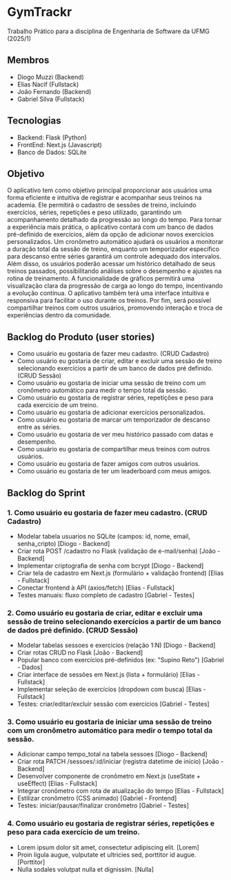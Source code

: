 # GymTrackr
Trabalho Prático para a disciplina de Engenharia de Software da UFMG (2025/1)

## Membros
- Diogo Muzzi (Backend)
- Elias Nacif (Fullstack)
- João Fernando (Backend)
- Gabriel Silva (Fullstack)

## Tecnologias
- Backend: Flask (Python)
- FrontEnd: Next.js (Javascript)
- Banco de Dados: SQLite

## Objetivo
O aplicativo tem como objetivo principal proporcionar aos usuários uma forma eficiente e intuitiva de registrar e acompanhar seus treinos na academia. Ele permitirá o cadastro de sessões de treino, incluindo exercícios, séries, repetições e peso utilizado, garantindo um acompanhamento detalhado da progressão ao longo do tempo. Para tornar a experiência mais prática, o aplicativo contará com um banco de dados pré-definido de exercícios, além da opção de adicionar novos exercícios personalizados. Um cronômetro automático ajudará os usuários a monitorar a duração total da sessão de treino, enquanto um temporizador específico para descanso entre séries garantirá um controle adequado dos intervalos. Além disso, os usuários poderão acessar um histórico detalhado de seus treinos passados, possibilitando análises sobre o desempenho e ajustes na rotina de treinamento. A funcionalidade de gráficos permitirá uma visualização clara da progressão de carga ao longo do tempo, incentivando a evolução contínua. O aplicativo também terá uma interface intuitiva e responsiva para facilitar o uso durante os treinos. Por fim, será possível compartilhar treinos com outros usuários, promovendo interação e troca de experiências dentro da comunidade.


## Backlog do Produto (user stories)
- Como usuário eu gostaria de fazer meu cadastro. (CRUD Cadastro)
- Como usuário eu gostaria de criar, editar e excluir uma sessão de treino selecionando exercícios a partir de um banco de dados pré definido. (CRUD Sessão)
- Como usuário eu gostaria de iniciar uma sessão de treino com um cronômetro automático para medir o tempo total da sessão.
- Como usuário eu gostaria de registrar séries, repetições e peso para cada exercício de um treino.
- Como usuário eu gostaria de adicionar exercícios personalizados.
- Como usuário eu gostaria de marcar um temporizador de descanso entre as séries.
- Como usuário eu gostaria de ver meu histórico passado com datas e desempenho.
- Como usuário eu gostaria de compartilhar meus treinos com outros usuários.
- Como usuário eu gostaria de fazer amigos com outros usuários. 
- Como usuário eu gostaria de ter um leaderboard com meus amigos.

## Backlog do Sprint
### 1. Como usuário eu gostaria de fazer meu cadastro. (CRUD Cadastro)
* Modelar tabela usuarios no SQLite (campos: id, nome, email, senha_cripto) [Diogo - Backend]
* Criar rota POST /cadastro no Flask (validação de e-mail/senha) [João - Backend]
* Implementar criptografia de senha com bcrypt [Diogo - Backend]
* Criar tela de cadastro em Next.js (formulário + validação frontend) [Elias - Fullstack]
* Conectar frontend à API (axios/fetch) [Elias - Fullstack]
* Testes manuais: fluxo completo de cadastro [Gabriel - Testes]
  
### 2. Como usuário eu gostaria de criar, editar e excluir uma sessão de treino selecionando exercícios a partir de um banco de dados pré definido. (CRUD Sessão)
* Modelar tabelas sessoes e exercicios (relação 1:N) [Diogo - Backend]
* Criar rotas CRUD no Flask [João - Backend]
* Popular banco com exercícios pré-definidos (ex: "Supino Reto") [Gabriel - Dados]
* Criar interface de sessões em Next.js (lista + formulário) [Elias - Fullstack]
* Implementar seleção de exercícios (dropdown com busca) [Elias - Fullstack]
* Testes: criar/editar/excluir sessão com exercícios [Gabriel - Testes]

### 3. Como usuário eu gostaria de iniciar uma sessão de treino com um cronômetro automático para medir o tempo total da sessão.
* Adicionar campo tempo_total na tabela sessoes [Diogo - Backend]
* Criar rota PATCH /sessoes/:id/iniciar (registra datetime de início) [João - Backend]
* Desenvolver componente de cronômetro em Next.js (useState + useEffect) [Elias - Fullstack]
* Integrar cronômetro com rota de atualização do tempo [Elias - Fullstack]
* Estilizar cronômetro (CSS animado) [Gabriel - Frontend]
* Testes: iniciar/pausar/finalizar cronômetro [Gabriel - Testes]
  
### 4. Como usuário eu gostaria de registrar séries, repetições e peso para cada exercício de um treino.
* Lorem ipsum dolor sit amet, consectetur adipiscing elit. [Lorem]
* Proin ligula augue, vulputate et ultricies sed, porttitor id augue. [Porttitor]
* Nulla sodales volutpat nulla et dignissim. [Nulla]
